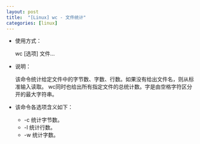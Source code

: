 ```yaml
---
layout: post
title:  "[Linux] wc - 文件统计"
categories: [linux]
---
```


* 使用方式：

	wc [选项] 文件…


* 说明：

	该命令统计给定文件中的字节数、字数、行数。如果没有给出文件名，则从标准输入读取。
	wc同时也给出所有指定文件的总统计数。字是由空格字符区分开的最大字符串。

* 该命令各选项含义如下：

	+ -c 统计字节数。
	+ -l 统计行数。
	+ -w 统计字数。
